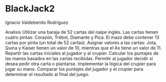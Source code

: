 # BlackJack2

Ignacio Valdebenito Rodriguez

Analisis
Utilizar una baraja de 52 cartas del naipe inglés.
Las cartas tienen cuatro pintas: Corazón, Trébol, Diamante y Pica.
El mazo debe contener 13 cartas por pinta (un total de 52 cartas).
Asignar valores a las cartas: Jota, Quina y Kaiser tienen un valor de 10, mientras que el As tiene un valor de 11.
Repartir las cartas iniciales al jugador y al crupier.
Calcular los puntajes de las manos basados en las cartas recibidas.
Permitir al jugador decidir si desea pedir otra carta o plantarse.
Implementar la lógica del crupier para jugar su mano.
Comparar los puntajes del jugador y el crupier para determinar el resultado al final del juego.
